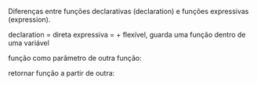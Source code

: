 Diferenças entre funções declarativas (declaration) e funções expressivas (expression). 

declaration = direta
expressiva = + flexível, guarda uma função dentro de uma variável

função como parâmetro de outra função:

retornar função a partir de outra: 

